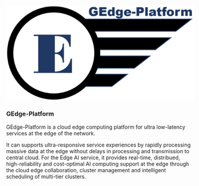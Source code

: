 <img src="assets/logos/gedge-platform-logo-only.jpg">

### GEdge-Platform

GEdge-Platform is a cloud edge computing platform for ultra low-latency services at the edge of the network.

It can supports ultra-responsive service experiences by rapidly processing massive data at the edge without delays in processing and transmission to central cloud. For the Edge AI service, it provides real-time, distribued, high-reliability and cost-optimal AI computing support at the edge through the cloud edge collaboration, cluster management and intelligent scheduling of multi-tier clusters.
